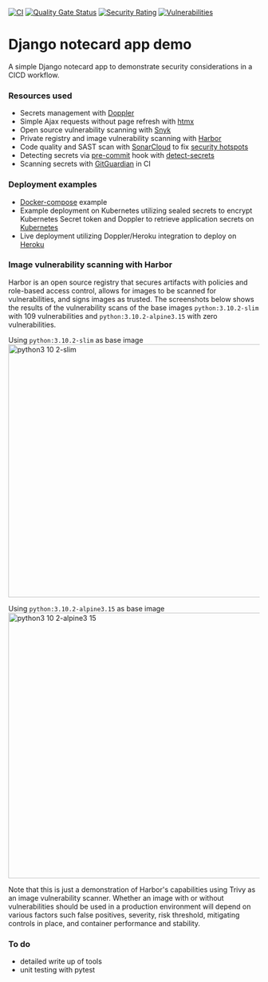 [![CI](https://github.com/wilinger/django-htmx-app-demo/actions/workflows/ci.yml/badge.svg)](https://github.com/wilinger/django-htmx-app-demo/actions/workflows/ci.yml)
[![Quality Gate Status](https://sonarcloud.io/api/project_badges/measure?project=wilinger_django-htmx-app-demo&metric=alert_status)](https://sonarcloud.io/summary/new_code?id=wilinger_django-htmx-app-demo)
[![Security Rating](https://sonarcloud.io/api/project_badges/measure?project=wilinger_django-htmx-app-demo&metric=security_rating)](https://sonarcloud.io/summary/new_code?id=wilinger_django-htmx-app-demo)
[![Vulnerabilities](https://sonarcloud.io/api/project_badges/measure?project=wilinger_django-htmx-app-demo&metric=vulnerabilities)](https://sonarcloud.io/summary/new_code?id=wilinger_django-htmx-app-demo)

<!-- ABOUT THE PROJECT -->
# Django notecard app demo

A simple Django notecard app to demonstrate security considerations in a CICD workflow.

### Resources used
* Secrets management with [Doppler](https://www.doppler.com/)
* Simple Ajax requests without page refresh with [htmx](https://htmx.org/)
* Open source vulnerability scanning with [Snyk](https://snyk.io/)
* Private registry and image vulnerability scanning with [Harbor](https://goharbor.io)
* Code quality and SAST scan with [SonarCloud](https://sonarcloud.io/) to fix [security hotspots](https://github.com/wilinger/django-htmx-app-demo/pull/5)
* Detecting secrets via [pre-commit](https://pre-commit.com/) hook with [detect-secrets](https://github.com/Yelp/detect-secrets)
* Scanning secrets with [GitGuardian](https://www.gitguardian.com/) in CI

### Deployment examples
* [Docker-compose](docker-compose.yml) example
* Example deployment on Kubernetes utilizing sealed secrets to encrypt Kubernetes Secret token and Doppler to retrieve application secrets on [Kubernetes](https://github.com/wilinger/argocd-homelab/tree/main/kustomize/django-app)
* Live deployment utilizing Doppler/Heroku integration to deploy on [Heroku](https://django-htmx-app-demo.herokuapp.com/)

### Image vulnerability scanning with Harbor

Harbor is an open source registry that secures artifacts with policies and role-based access control, allows for images to be scanned for vulnerabilities, and signs images as trusted.  The screenshots below shows the results of the vulnerability scans of the base images `python:3.10.2-slim` with 109 vulnerabilities and  `python:3.10.2-alpine3.15` with zero vulnerabilities.

Using `python:3.10.2-slim` as base image  
<img width="508" alt="python3 10 2-slim" src="https://user-images.githubusercontent.com/17818801/158037280-dd2061f7-5ef0-470d-94e3-2a6d328849d3.png">

Using `python:3.10.2-alpine3.15` as base image  
<img width="533" alt="python3 10 2-alpine3 15" src="https://user-images.githubusercontent.com/17818801/158037558-08e47741-009f-46b5-8d0d-cdab42d5e392.png">

Note that this is just a demonstration of Harbor's capabilities using Trivy as an image vulnerability scanner. Whether an image with or without vulnerabilities should be used in a production environment will depend on various factors such false positives, severity, risk threshold, mitigating controls in place, and container performance and stability.

### To do
* detailed write up of tools
* unit testing with pytest
